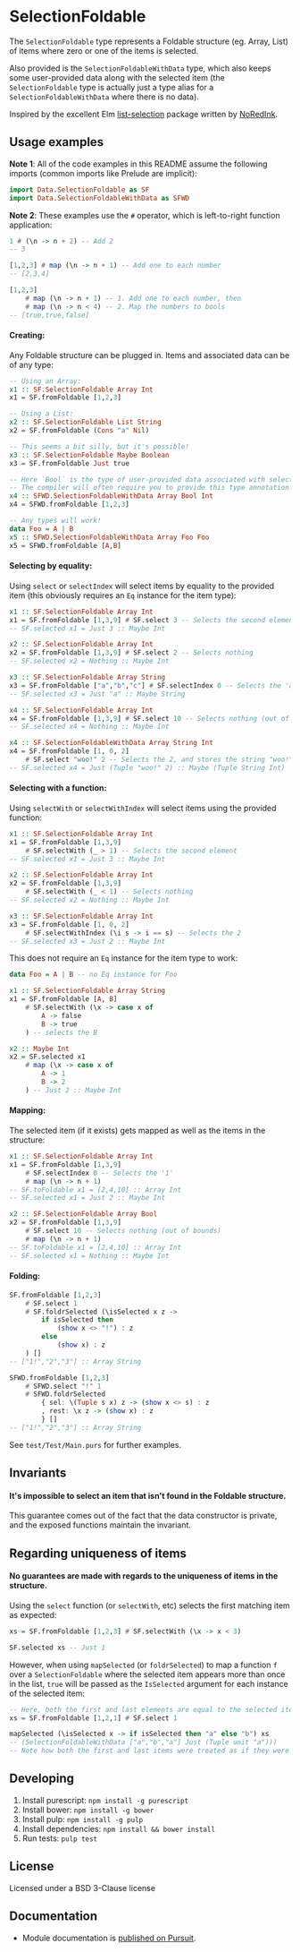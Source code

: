 # SelectionFoldable

The `SelectionFoldable` type represents a Foldable structure (eg. Array, List)
of items where zero or one of the items is selected.

Also provided is the
`SelectionFoldableWithData` type, which also keeps some user-provided data along
with the selected item (the `SelectionFoldable` type is actually just a type
alias for a `SelectionFoldableWithData` where there is no data).

Inspired by the excellent Elm
[list-selection](https://github.com/NoRedInk/list-selection) package written by
[NoRedInk](https://github.com/NoRedInk).

## Usage examples

**Note 1**: All of the code examples in this README assume the following
imports (common imports like Prelude are implicit):

```purescript
import Data.SelectionFoldable as SF
import Data.SelectionFoldableWithData as SFWD
```

**Note 2**: These examples use the `#` operator, which is left-to-right function
application:

```purescript
1 # (\n -> n + 2) -- Add 2
-- 3

[1,2,3] # map (\n -> n + 1) -- Add one to each number
-- [2,3,4]

[1,2,3]
    # map (\n -> n + 1) -- 1. Add one to each number, then
    # map (\n -> n < 4) -- 2. Map the numbers to bools
-- [true,true,false]
```

#### Creating:

Any Foldable structure can be plugged in. Items and associated data can be of
any type:

```purescript
-- Using an Array:
x1 :: SF.SelectionFoldable Array Int
x1 = SF.fromFoldable [1,2,3]

-- Using a List:
x2 :: SF.SelectionFoldable List String
x2 = SF.fromFoldable (Cons "a" Nil)

-- This seems a bit silly, but it's possible!
x3 :: SF.SelectionFoldable Maybe Boolean
x3 = SF.fromFoldable Just true

-- Here `Bool` is the type of user-provided data associated with selected items.
-- The compiler will often require you to provide this type annotation.
x4 :: SFWD.SelectionFoldableWithData Array Bool Int
x4 = SFWD.fromFoldable [1,2,3]

-- Any types will work!
data Foo = A | B
x5 :: SFWD.SelectionFoldableWithData Array Foo Foo
x5 = SFWD.fromFoldable [A,B]
```

#### Selecting by equality:

Using `select` or `selectIndex` will select items by equality to the provided
item (this obviously requires an `Eq` instance for the item type):

```purescript
x1 :: SF.SelectionFoldable Array Int
x1 = SF.fromFoldable [1,3,9] # SF.select 3 -- Selects the second element
-- SF.selected x1 = Just 3 :: Maybe Int

x2 :: SF.SelectionFoldable Array Int
x2 = SF.fromFoldable [1,3,9] # SF.select 2 -- Selects nothing
-- SF.selected x2 = Nothing :: Maybe Int

x3 :: SF.SelectionFoldable Array String
x3 = SF.fromFoldable ["a","b","c"] # SF.selectIndex 0 -- Selects the 'a'
-- SF.selected x3 = Just "a" :: Maybe String

x4 :: SF.SelectionFoldable Array Int
x4 = SF.fromFoldable [1,3,9] # SF.select 10 -- Selects nothing (out of bounds)
-- SF.selected x4 = Nothing :: Maybe Int

x4 :: SF.SelectionFoldableWithData Array String Int
x4 = SF.fromFoldable [1, 0, 2]
    # SF.select "woo!" 2 -- Selects the 2, and stores the string "woo!" with it
-- SF.selected x4 = Just (Tuple "woo!" 2) :: Maybe (Tuple String Int)
```

#### Selecting with a function:

Using `selectWith` or `selectWithIndex` will select items using the provided
function:

```purescript
x1 :: SF.SelectionFoldable Array Int
x1 = SF.fromFoldable [1,3,9]
    # SF.selectWith (_ > 1) -- Selects the second element
-- SF.selected x1 = Just 3 :: Maybe Int

x2 :: SF.SelectionFoldable Array Int
x2 = SF.fromFoldable [1,3,9]
    # SF.selectWith (_ < 1) -- Selects nothing
-- SF.selected x2 = Nothing :: Maybe Int

x3 :: SF.SelectionFoldable Array Int
x3 = SF.fromFoldable [1, 0, 2]
    # SF.selectWithIndex (\i s -> i == s) -- Selects the 2
-- SF.selected x3 = Just 2 :: Maybe Int
```

This does not require an `Eq` instance for the item type to work:

```purescript
data Foo = A | B -- no Eq instance for Foo

x1 :: SF.SelectionFoldable Array String
x1 = SF.fromFoldable [A, B]
    # SF.selectWith (\x -> case x of
        A -> false
        B -> true
    ) -- selects the B

x2 :: Maybe Int
x2 = SF.selected x1
    # map (\x -> case x of
        A -> 1
        B -> 2
    ) -- Just 2 :: Maybe Int
```

#### Mapping:

The selected item (if it exists) gets mapped as well as the items in the
structure:

```purescript
x1 :: SF.SelectionFoldable Array Int
x1 = SF.fromFoldable [1,3,9]
    # SF.selectIndex 0 -- Selects the '1'
    # map (\n -> n + 1)
-- SF.toFoldable x1 = [2,4,10] :: Array Int
-- SF.selected x1 = Just 2 :: Maybe Int

x2 :: SF.SelectionFoldable Array Bool
x2 = SF.fromFoldable [1,3,9]
    # SF.select 10 -- Selects nothing (out of bounds)
    # map (\n -> n + 1)
-- SF.toFoldable x1 = [2,4,10] :: Array Int
-- SF.selected x1 = Nothing :: Maybe Int
```

#### Folding:

```purescript
SF.fromFoldable [1,2,3]
    # SF.select 1
    # SF.foldrSelected (\isSelected x z ->
        if isSelected then
            (show x <> "!") : z
        else
            (show x) : z
    ) []
-- ["1!","2","3"] :: Array String

SFWD.fromFoldable [1,2,3]
    # SFWD.select "!" 1
    # SFWD.foldrSelected
        { sel: \(Tuple s x) z -> (show x <> s) : z
        , rest: \x z -> (show x) : z
        } []
-- ["1!","2","3"] :: Array String
```

See `test/Test/Main.purs` for further examples.

## Invariants

#### It's impossible to select an item that isn't found in the Foldable structure.

This guarantee comes out of the fact that the data
constructor is private, and the exposed functions maintain the invariant.

## Regarding uniqueness of items

#### No guarantees are made with regards to the uniqueness of items in the structure.

Using the `select` function (or `selectWith`, etc) selects the first matching
item as expected:

```purescript
xs = SF.fromFoldable [1,2,3] # SF.selectWith (\x -> x < 3)

SF.selected xs -- Just 1
```

However, when using `mapSelected` (or `foldrSelected`) to map a function `f`
over a `SelectionFoldable` where the selected item appears more than once in the
list, `true` will be passed as the `IsSelected` argument for each instance of
the selected item:

```purescript
-- Here, both the first and last elements are equal to the selected item.
xs = SF.fromFoldable [1,2,1] # SF.select 1

mapSelected (\isSelected x -> if isSelected then "a" else "b") xs
-- (SelectionFoldableWithData ["a","b","a"] Just (Tuple unit "a")))
-- Note how both the first and last items were treated as if they were selected
```

## Developing

1. Install purescript: `npm install -g purescript`
2. Install  bower: `npm install -g bower`
3. Install pulp: `npm install -g pulp`
4. Install dependencies: `npm install && bower install`
5. Run tests: `pulp test`

## License

Licensed under a BSD 3-Clause license

## Documentation

- Module documentation is [published on Pursuit](https://pursuit.purescript.org/packages/purescript-selection-foldable).
